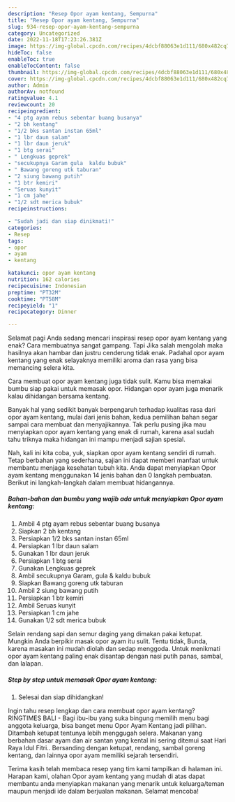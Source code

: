 ```yaml
---
description: "Resep Opor ayam kentang, Sempurna"
title: "Resep Opor ayam kentang, Sempurna"
slug: 934-resep-opor-ayam-kentang-sempurna
category: Uncategorized
date: 2022-11-18T17:23:26.381Z
image: https://img-global.cpcdn.com/recipes/4dcbf88063e1d111/680x482cq70/opor-ayam-kentang-foto-resep-utama.jpg
hideToc: false
enableToc: true
enableTocContent: false
thumbnail: https://img-global.cpcdn.com/recipes/4dcbf88063e1d111/680x482cq70/opor-ayam-kentang-foto-resep-utama.jpg
cover: https://img-global.cpcdn.com/recipes/4dcbf88063e1d111/680x482cq70/opor-ayam-kentang-foto-resep-utama.jpg
author: Admin
authorAv: notfound
ratingvalue: 4.1
reviewcount: 20
recipeingredient:
- "4 ptg ayam rebus sebentar buang busanya"
- "2 bh kentang"
- "1/2 bks santan instan 65ml"
- "1 lbr daun salam"
- "1 lbr daun jeruk"
- "1 btg serai"
- " Lengkuas geprek"
- "secukupnya Garam gula  kaldu bubuk"
- " Bawang goreng utk taburan"
- "2 siung bawang putih"
- "1 btr kemiri"
- "Seruas kunyit"
- "1 cm jahe"
- "1/2 sdt merica bubuk"
recipeinstructions:

- "Sudah jadi dan siap dinikmati!"
categories:
- Resep
tags:
- opor
- ayam
- kentang

katakunci: opor ayam kentang 
nutrition: 162 calories
recipecuisine: Indonesian
preptime: "PT32M"
cooktime: "PT58M"
recipeyield: "1"
recipecategory: Dinner

---
```



Selamat pagi Anda sedang mencari inspirasi resep opor ayam kentang yang enak? Cara membuatnya sangat gampang. Tapi Jika salah mengolah maka hasilnya akan hambar dan justru cenderung tidak enak. Padahal opor ayam kentang yang enak selayaknya memiliki aroma dan rasa yang bisa memancing selera kita.


Cara membuat opor ayam kentang juga tidak sulit. Kamu bisa memakai bumbu siap pakai untuk memasak opor. Hidangan opor ayam juga menarik kalau dihidangan bersama kentang.

Banyak hal yang sedikit banyak berpengaruh terhadap kualitas rasa dari opor ayam kentang, mulai dari jenis bahan, kedua pemilihan bahan segar sampai cara membuat dan menyajikannya. Tak perlu pusing jika mau menyiapkan opor ayam kentang yang enak di rumah, karena asal sudah tahu triknya maka hidangan ini mampu menjadi sajian spesial.


Nah, kali ini kita coba, yuk, siapkan opor ayam kentang sendiri di rumah. Tetap berbahan yang sederhana, sajian ini dapat memberi manfaat untuk membantu menjaga kesehatan tubuh kita. Anda dapat menyiapkan Opor ayam kentang menggunakan 14 jenis bahan dan 0 langkah pembuatan. Berikut ini langkah-langkah dalam membuat hidangannya.

<!--inarticleads1-->

##### Bahan-bahan dan bumbu yang wajib ada untuk menyiapkan Opor ayam kentang:

1. Ambil 4 ptg ayam rebus sebentar buang busanya
1. Siapkan 2 bh kentang
1. Persiapkan 1/2 bks santan instan 65ml
1. Persiapkan 1 lbr daun salam
1. Gunakan 1 lbr daun jeruk
1. Persiapkan 1 btg serai
1. Gunakan  Lengkuas geprek
1. Ambil secukupnya Garam, gula &amp; kaldu bubuk
1. Siapkan  Bawang goreng utk taburan
1. Ambil 2 siung bawang putih
1. Persiapkan 1 btr kemiri
1. Ambil Seruas kunyit
1. Persiapkan 1 cm jahe
1. Gunakan 1/2 sdt merica bubuk


Selain rendang sapi dan semur daging yang dimakan pakai ketupat. Mungkin Anda berpikir masak opor ayam itu sulit. Tentu tidak, Bunda, karena masakan ini mudah diolah dan sedap menggoda. Untuk menikmati opor ayam kentang paling enak disantap dengan nasi putih panas, sambal, dan lalapan. 

<!--inarticleads2-->

##### Step by step untuk memasak Opor ayam kentang:


1. Selesai dan siap dihidangkan!

Ingin tahu resep lengkap dan cara membuat opor ayam kentang? RINGTIMES BALI - Bagi ibu-ibu yang suka bingung memilih menu bagi anggota keluarga, bisa banget menu Opor Ayam Kentang jadi pilihan. Ditambah ketupat tentunya lebih menggugah selera. Makanan yang berbahan dasar ayam dan air santan yang kental ini sering ditemui saat Hari Raya Idul Fitri.. Bersanding dengan ketupat, rendang, sambal goreng kentang, dan lainnya opor ayam memiliki sejarah tersendiri. 

Terima kasih telah membaca resep yang tim kami tampilkan di halaman ini. Harapan kami, olahan Opor ayam kentang yang mudah di atas dapat membantu anda menyiapkan makanan yang menarik untuk keluarga/teman maupun menjadi ide dalam berjualan makanan. Selamat mencoba!
